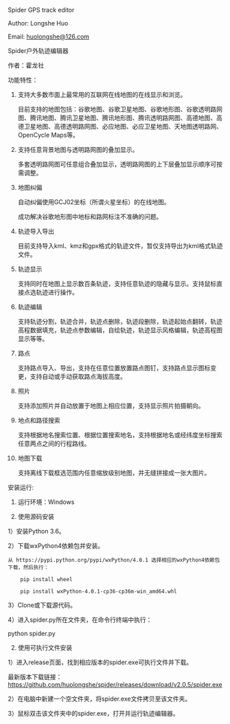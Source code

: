 Spider GPS track editor

Author: Longshe Huo

Email: huolongshe@126.com


Spider户外轨迹编辑器

作者：霍龙社


功能特性：

1. 支持大多数市面上最常用的互联网在线地图的在线显示和浏览。

    目前支持的地图包括：谷歌地图、谷歌卫星地图、谷歌地形图、谷歌透明路网图、腾讯地图、腾讯卫星地图、腾讯地形图、腾讯透明路网图、高德地图、高德卫星地图、高德透明路网图、必应地图、必应卫星地图、天地图透明路网、OpenCycle Maps等。

2. 支持任意背景地图与透明路网图的叠加显示。

    多套透明路网图可任意组合叠加显示，透明路网图的上下层叠加显示顺序可按需调整。

3. 地图纠偏

    自动纠偏使用GCJ02坐标（所谓火星坐标）的在线地图。

    成功解决谷歌地形图中地标和路网标注不准确的问题。

4. 轨迹导入导出

    目前支持导入kml、kmz和gpx格式的轨迹文件，暂仅支持导出为kml格式轨迹文件。

5. 轨迹显示

    支持同时在地图上显示数百条轨迹，支持任意轨迹的隐藏与显示。支持鼠标直接点选轨迹进行操作。

6. 轨迹编辑

    支持轨迹分割，轨迹合并，轨迹点删除，轨迹段删除，轨迹起始点翻转，轨迹高程数据填充，轨迹点参数编辑，自绘轨迹，轨迹显示风格编辑，轨迹高程图显示等等。

7. 路点

    支持路点导入、导出，支持在任意位置放置路点图钉，支持路点显示图标变更，支持自动或手动获取路点海拔高度。

8. 照片

    支持添加照片并自动放置于地图上相应位置，支持显示照片拍摄朝向。

9. 地点和路径搜索

    支持根据地名搜索位置、根据位置搜索地名，支持根据地名或经纬度坐标搜索任意两点之间的行程路线。

10. 地图下载

    支持离线下载框选范围内任意缩放级别地图，并无缝拼接成一张大图片。


安装运行:

1. 运行环境：Windows

2. 使用源码安装

1）安装Python 3.6。

2）下载wxPython4依赖包并安装。

    从 https://pypi.python.org/pypi/wxPython/4.0.1 选择相应的wxPython4依赖包下载，然后执行：

        pip install wheel

        pip install wxPython-4.0.1-cp36-cp36m-win_amd64.whl

3）Clone或下载源代码。

4）进入spider.py所在文件夹，在命令行终端中执行：

   python spider.py

2. 使用可执行文件安装

1）进入release页面，找到相应版本的spider.exe可执行文件并下载。

   最新版本下载链接：https://github.com/huolongshe/spider/releases/download/v2.0.5/spider.exe

2）在电脑中新建一个空文件夹，将spider.exe文件拷贝至该文件夹。

3）鼠标双击该文件夹中的spider.exe，打开并运行轨迹编辑器。


